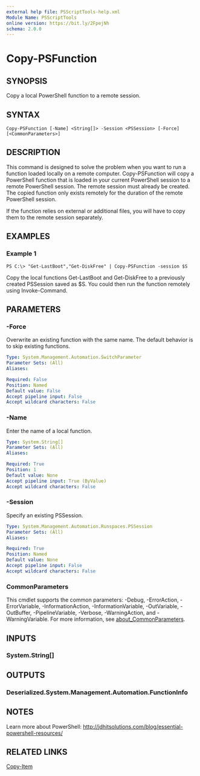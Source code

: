 ```yaml
---
external help file: PSScriptTools-help.xml
Module Name: PSScriptTools
online version: https://bit.ly/2FpejNh
schema: 2.0.0
---
```


# Copy-PSFunction

## SYNOPSIS
Copy a local PowerShell function to a remote session.

## SYNTAX

```
Copy-PSFunction [-Name] <String[]> -Session <PSSession> [-Force] [<CommonParameters>]
```

## DESCRIPTION
This command is designed to solve the problem when you want to run a function loaded locally on a remote computer.
Copy-PSFunction will copy a PowerShell function that is loaded in your current PowerShell session to a remote PowerShell session.
The remote session must already be created.
The copied function only exists remotely for the duration of the remote PowerShell session.

If the function relies on external or additional files, you will have to copy them to the remote session separately.

## EXAMPLES

### Example 1
```
PS C:\> "Get-LastBoot","Get-DiskFree" | Copy-PSFunction -session $S
```

Copy the local functions Get-LastBoot and Get-DiskFree to a previously created PSSession saved as $S.
You could then run the function remotely using Invoke-Command.

## PARAMETERS

### -Force
Overwrite an existing function with the same name.
The default behavior is to skip existing functions.

```yaml
Type: System.Management.Automation.SwitchParameter
Parameter Sets: (All)
Aliases:

Required: False
Position: Named
Default value: False
Accept pipeline input: False
Accept wildcard characters: False
```

### -Name
Enter the name of a local function.

```yaml
Type: System.String[]
Parameter Sets: (All)
Aliases:

Required: True
Position: 1
Default value: None
Accept pipeline input: True (ByValue)
Accept wildcard characters: False
```

### -Session
Specify an existing PSSession.

```yaml
Type: System.Management.Automation.Runspaces.PSSession
Parameter Sets: (All)
Aliases:

Required: True
Position: Named
Default value: None
Accept pipeline input: False
Accept wildcard characters: False
```

### CommonParameters
This cmdlet supports the common parameters: -Debug, -ErrorAction, -ErrorVariable, -InformationAction, -InformationVariable, -OutVariable, -OutBuffer, -PipelineVariable, -Verbose, -WarningAction, and -WarningVariable. For more information, see [about_CommonParameters](http://go.microsoft.com/fwlink/?LinkID=113216).

## INPUTS

### System.String[]
## OUTPUTS

### Deserialized.System.Management.Automation.FunctionInfo
## NOTES
Learn more about PowerShell: http://jdhitsolutions.com/blog/essential-powershell-resources/

## RELATED LINKS

[Copy-Item]()

